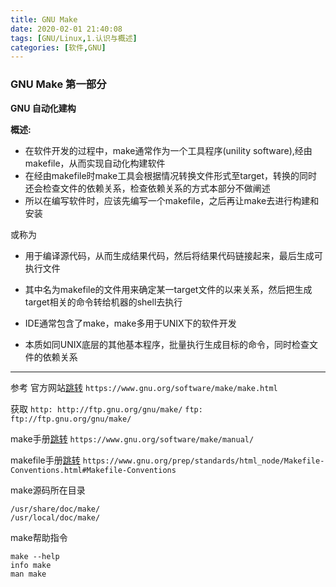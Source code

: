 ```yaml
---
title: GNU Make
date: 2020-02-01 21:40:08
tags: [GNU/Linux,1.认识与概述]
categories: [软件,GNU]
---
```


### GNU Make 第一部分

**GNU 自动化建构**

**概述:**

* 在软件开发的过程中，make通常作为一个工具程序(unility software),经由makefile，从而实现自动化构建软件
* 在经由makefile时make工具会根据情况转换文件形式至target，转换的同时还会检查文件的依赖关系，检查依赖关系的方式本部分不做阐述
* 所以在编写软件时，应该先编写一个makefile，之后再让make去进行构建和安装

或称为

* 用于编译源代码，从而生成结果代码，然后将结果代码链接起来，最后生成可执行文件
* 其中名为makefile的文件用来确定某一target文件的以来关系，然后把生成target相关的命令转给机器的shell去执行

* IDE通常包含了make，make多用于UNIX下的软件开发
* 本质如同UNIX底层的其他基本程序，批量执行生成目标的命令，同时检查文件的依赖关系

---

参考
官方网站[跳转](https://www.gnu.org/software/make/make.html)
`https://www.gnu.org/software/make/make.html`

获取
`http: http://ftp.gnu.org/gnu/make/`
`ftp: ftp://ftp.gnu.org/gnu/make/`

make手册[跳转](https://www.gnu.org/software/make/manual/)
`https://www.gnu.org/software/make/manual/`

makefile手册[跳转](https://www.gnu.org/prep/standards/html_node/Makefile-Conventions.html#Makefile-Conventions)
`https://www.gnu.org/prep/standards/html_node/Makefile-Conventions.html#Makefile-Conventions`

make源码所在目录
```
/usr/share/doc/make/
/usr/local/doc/make/
```

make帮助指令
```
make --help
info make
man make
```

